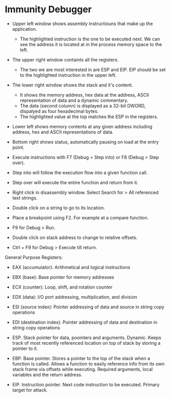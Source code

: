 # Immunity Debugger

* Upper left window shows assembly instructiouns that make up the application.
  * The highlighted instruction is the one to be executed next. We can see the address it is located at in the process memory space to the left.
* The upper right window containts all the registers.
  * The two we are most interested in are ESP and EIP. EIP should be set to the highlighted instruction in the upper left.
* The lower right window shows the stack and it's content.
  * It shows the memory address, hex data at the address, ASCII representation of data and a dynamic commentary.
  * The data (second column) is displayed as a 32-bit DWORD, dispalyed as four hexadecimal bytes.
  * The highlighted value at the top matches the ESP in the registers.
* Lower left shows memory contents at any given address including address, hex and ASCII representations of data.

* Bottom right shows status, automatically pausing on load at the entry point.
* Execute instructions with F7 (Debug > Step into) or F8 (Debug > Step over).
* Step into will follow the execution flow into a given function call.
* Step over will execute the entire function and return from it.

* Right click in disassembly window. Select Search for > All referenced text strings.
* Double click on a string to go to its location.
* Place a breakpoint using F2. For example at a compare function.
* F9 for Debug > Run.
* Double click on stack address to change to relative offsets.
* Ctrl + F9 for Debug > Execute till return.

General Purpose Registers:
* EAX (accumulator): Arithmetical and logical instructions
* EBX (base): Base pointer for memory addresses
* ECX (counter): Loop, shift, and rotation counter
* EDX (data): I/O port addressing, multiplication, and division
* ESI (source index): Pointer addressing of data and source in string copy operations
* EDI (destination index): Pointer addressing of data and destination in string copy operations

* ESP. Stack pointer for data, poointers and arguments. Dynamic. Keeps track of most recently referenced location on top of stack by storing a pointer to it.
* EBP. Base pointer. Stores a pointer to the top of the stack when a function is called. Allows a function to easily reference info from its own stack frame via offsets while executing. Required arguments, local variables and the return address.
* EIP. Instruction pointer. Next code instruction to be executed. Primary target for attack.


